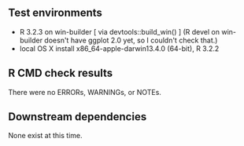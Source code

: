 
## Test environments
* R 3.2.3 on win-builder [ via devtools::build_win() ]
  (R devel on win-builder doesn't have ggplot 2.0 yet, so I couldn't check that.)
* local OS X install x86_64-apple-darwin13.4.0 (64-bit), R 3.2.2

## R CMD check results
There were no ERRORs, WARNINGs, or NOTEs.

## Downstream dependencies
None exist at this time.
